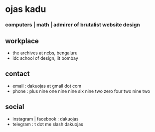 # ojas kadu
### computers | math | admirer of brutalist website design

## workplace 
  - the archives at ncbs, bengaluru
  - idc school of design, iit bombay

## contact
  - email : dakuojas at gmail dot com
  - phone : plus nine one nine nine six nine two zero four two nine two

## social
  - instagram | facebook : dakuojas
  - telegram : t dot me slash dakuojas


